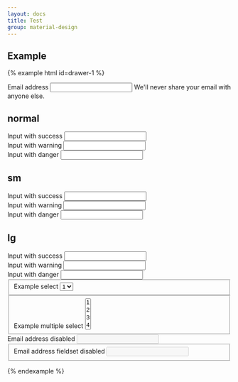```yaml
---
layout: docs
title: Test
group: material-design
---
```


## Example 

{% example html id=drawer-1 %}
<div class="form-group">
  <label for="exampleInputEmail1" class="mdb-label-floating">Email address</label>
  <input type="email" class="form-control" id="exampleInputEmail1">
  <span class="mdb-help">We'll never share your email with anyone else.</span>
</div>
  

<h2>normal</h2>
<div class="form-group has-success">
  <label class="form-control-label" for="inputSuccess1">Input with success</label>
  <input type="text" class="form-control form-control-success" id="inputSuccess1">
</div>
<div class="form-group has-warning">
  <label class="form-control-label" for="inputWarning1">Input with warning</label>
  <input type="text" class="form-control form-control-warning" id="inputWarning1">
</div>
<div class="form-group has-danger">
  <label class="form-control-label" for="inputDanger1">Input with danger</label>
  <input type="text" class="form-control form-control-danger" id="inputDanger1">
</div>


<h2>sm</h2>
<div class="mdb-form-group-sm form-group has-success">
  <label class="form-control-label" for="inputSuccess1">Input with success</label>
  <input type="text" class="form-control form-control-success" id="inputSuccess1">
</div>
<div class="mdb-form-group-sm form-group has-warning">
  <label class="form-control-label" for="inputWarning1">Input with warning</label>
  <input type="text" class="form-control form-control-warning" id="inputWarning1">
</div>
<div class="mdb-form-group-sm form-group has-danger">
  <label class="form-control-label" for="inputDanger1">Input with danger</label>
  <input type="text" class="form-control form-control-danger" id="inputDanger1">
</div>

<h2>lg</h2>
<div class="mdb-form-group-lg form-group has-success">
  <label class="form-control-label" for="inputSuccess1">Input with success</label>
  <input type="text" class="form-control form-control-success" id="inputSuccess1">
</div>
<div class="mdb-form-group-lg form-group has-warning">
  <label class="form-control-label" for="inputWarning1">Input with warning</label>
  <input type="text" class="form-control form-control-warning" id="inputWarning1">
</div>
<div class="mdb-form-group-lg form-group has-danger">
  <label class="form-control-label" for="inputDanger1">Input with danger</label>
  <input type="text" class="form-control form-control-danger" id="inputDanger1">
</div>

<fieldset class="form-group">
  <label for="exampleSelect1">Example select</label>
  <select class="form-control" id="exampleSelect1">
    <option>1</option>
    <option>2</option>
    <option>3</option>
    <option>4</option>
    <option>5</option>
  </select>
</fieldset>
<fieldset class="form-group">
  <label for="exampleSelect2">Example multiple select</label>
  <select multiple class="form-control" id="exampleSelect2">
    <option>1</option>
    <option>2</option>
    <option>3</option>
    <option>4</option>
    <option>5</option>
  </select>
</fieldset>



<div class="form-group">
  <label for="exampleInputEmail4" class="mdb-label-floating">Email address disabled</label>
  <input type="email" class="form-control" id="exampleInputEmail4" disabled>
</div>
<fieldset class="form-group" disabled>
  <label for="exampleInputEmail5" class="mdb-label-floating">Email address fieldset disabled</label>
  <input type="email" class="form-control" id="exampleInputEmail5">
</fieldset>

{% endexample %}
